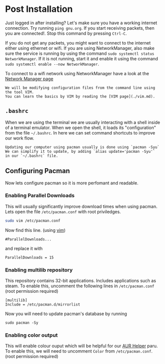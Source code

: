 # Post Installation

Just logged in after installing? Let's make sure you have a working internet connection.
Try running `ping gnu.org`. If you start receiving packets, then you are connected!. Stop this
command by pressing `Ctrl-C`. 

If you do not get any packets, you might want to connect to the
internet either using ethernet or wifi. If you are using NetworkManager, also make sure the service
is running by using the command `sudo systemctl status NetworkManager`. If it is not running, start it and enable it using the command `sudo systemctl enable --now NetworkManager`.

To connect to a wifi network using NetworkManager have a look at the 
[Network Manager page](./network-manager.html)

```admonish info
We will be modifying configuration files from the command line using the tool VIM.
You can learn the basics by VIM by reading the [VIM page](./vim.md).
```

## `.bashrc`

When we are using the terminal we are usually interacting with a shell inside of a terminal emulator.
When we open the shell, it loads its "configuration" from the file `~/.bashrc`. In here we can set
command shortcuts to improve our work flow.

```admonish example
Updating our computer using pacman usually is done using `pacman -Syu`
We can simplify it to update, by adding `alias update='pacman -Syu'` in our `~/.bashrc` file.
```


## Configuring Pacman

Now lets configure pacman so it is more perfomant and readable.

### Enabling Parallel Downloads

This will usually significantly improve download times when using pacman.
Lets open the file `/etc/pacman.conf` with root priviledges.
```sh
sudo vim /etc/pacman.conf
```

Now find this line. (using [vim](./vim.md))
```
#ParallelDownloads...
```

and replace it with
```
ParallelDownloads = 15
```

### Enabling multilib repository

This repository contains 32-bit applications. Includes applications such as steam.
To enable this, uncomment the following lines in `/etc/pacman.conf` (root permission required)
```
[multilib]
Include = /etc/pacman.d/mirrorlist
```

Now you will need to update pacman's database by running
```
sudo pacman -Sy
```

### Enabling color output

This will enable colour ouput which will be helpful for our [AUR Helper](./paru.md) paru.
To enable this, we will need to uncomment `Color` from `/etc/pacman.conf`. (root permission required)

